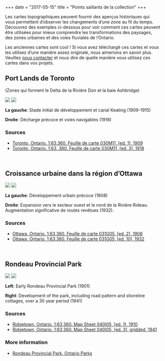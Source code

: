 +++
date = "2017-05-15"
title = "Points saillants de la collection"
+++

Les cartes topographiques peuvent fournir des aperçus historiques qui vous permettent d’observer les changements d’une zone au fil du temps. Découvrez des exemples ci-dessous pour voir comment ces cartes peuvent être utilisées pour mieux comprendre les transformations des paysages, des zones urbaines et des voies fluviales de l’Ontario.

Les anciennes cartes sont cool ! Si vous avez téléchargé ces cartes et vous les utilisez d’une manière assez originale, nous aimerions en savoir plus. Veuillez [nous contacter](../contact)  et nous dire de quelle manière vous utilisez ces cartes dans vos projets.

## Port Lands de Toronto

(Zones qui forment le Delta de la Rivière Don et la baie Ashbridge)

<div class="juxtapose">
    <img src="../../img/highlights/030M11_1909.jpg" data-label="1909" />
    <img src="../../img/highlights/030M11_1918.jpg" data-label="1918" />
</div>

<div class="row slider-description">
	<p class="col-md-6"><strong>La gauche</strong>: Stade initial de développement et canal Keating (1909-1915)</p>
	<p class="col-md-6"><strong>Droite</strong>: Décharge précoce et voies navigables (1918)</p>
</div>

### Sources

- [Toronto, Ontario. 1:63,360. Feuille de carte 030M11, [ed. 1], 1909](http://geo.scholarsportal.info/#r/details/_uri@=HTDP63360K030M11_1909TIFF&_add:true)
- [Toronto, Ontario. 1:63, 360. Feuille de carte 030M11, [ed. 3], 1918](http://geo.scholarsportal.info/#r/details/_uri@=HTDP63360K030M11_1918TIFF&_add:true)

<br>

## Croissance urbaine dans la région d’Ottawa

<div class="juxtapose">
    <img src="../../img/highlights/031G05_1908.jpg" data-label="1908" />
    <img src="../../img/highlights/031G05_1932.jpg" data-label="1932" />
</div>

<div class="row slider-description">
	<p class="col-md-6"><strong>La gauche</strong>: Développement urbain précoce (1908)</p>
	<p class="col-md-6"><strong>Droite</strong>: Expansion vers le secteur ouest et le nord de la Rivière Rideau. Augmentation significative de routes revêtues (1932).</p>
</div>

### Sources

- [Ottawa, Ontario. 1:63,360. Feuille de carte 031G05, [ed. 2], 1908](http://geo.scholarsportal.info/#r/details/_uri@=HTDP63360K031G05_1908TIFF&_add:true)
- [Ottawa, Ontario. 1:63,360. Feuille de carte 031G05, [ed. 10], 1932](http://geo.scholarsportal.info/#r/details/_uri@=HTDP63360K031G05_1932TIFF&_add:true)

<br>

## Rondeau Provincial Park

<div class="juxtapose">
	<img src="../../img/highlights/HTDP63360K040I05_1910TIFF.jpg" data-label="1901" />
    <img src="../../img/highlights/HTDP63360K040I05_1941_MBTIFF.jpg" data-label="1941" />
</div>

<div class="row slider-description">
	<p class="col-md-6"><strong>Left</strong>: Early Rondeau Provincial Park (1901)</p>
	<p class="col-md-6"><strong>Right</strong>: Development of the park, including road pattern and shoreline cottages, over a 30 year period (1941)</p>
</div>

### Sources

- [Ridgetown, Ontario. 1:63,360. Map Sheet 040I05, [ed. 1], 1910](http://geo.scholarsportal.info/#r/details/_uri@=HTDP63360K040I05_1910TIFF&_add:true)
- [Ridgetown, Ontario. 1:63,360. Map Sheet 040I05, [ed. 3], gridded, 1941](http://geo.scholarsportal.info/#r/details/_uri@=HTDP63360K040I05_1941_MBTIFF&_add:true)

### More information

- [Rondeau Provincial Park, Ontario Parks](https://www.ontarioparks.com/park/rondeau)

<script src="../../js/juxtapose.js"></script>